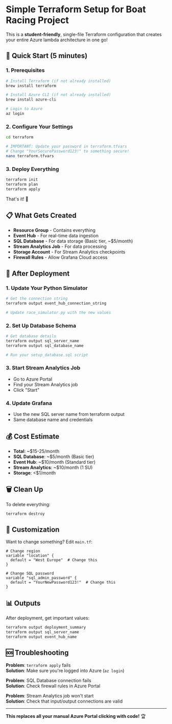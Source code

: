# Simple Terraform Setup for Boat Racing Project

This is a **student-friendly**, single-file Terraform configuration that creates your entire Azure lambda architecture in one go!

## 🚀 Quick Start (5 minutes)

### 1. Prerequisites
```bash
# Install Terraform (if not already installed)
brew install terraform

# Install Azure CLI (if not already installed)  
brew install azure-cli

# Login to Azure
az login
```

### 2. Configure Your Settings
```bash
cd terraform

# IMPORTANT: Update your password in terraform.tfvars
# Change "YourSecurePassword123!" to something secure!
nano terraform.tfvars
```

### 3. Deploy Everything
```bash
terraform init
terraform plan
terraform apply
```

That's it! 🎉

## 📋 What Gets Created

- **Resource Group** - Contains everything
- **Event Hub** - For real-time data ingestion
- **SQL Database** - For data storage (Basic tier, ~$5/month)
- **Stream Analytics Job** - For data processing
- **Storage Account** - For Stream Analytics checkpoints
- **Firewall Rules** - Allow Grafana Cloud access

## 🔧 After Deployment

### 1. Update Your Python Simulator
```bash
# Get the connection string
terraform output event_hub_connection_string

# Update race_simulator.py with the new values
```

### 2. Set Up Database Schema
```bash
# Get database details
terraform output sql_server_name
terraform output sql_database_name

# Run your setup_database.sql script
```

### 3. Start Stream Analytics Job
- Go to Azure Portal
- Find your Stream Analytics job
- Click "Start"

### 4. Update Grafana
- Use the new SQL server name from terraform output
- Same database name and credentials

## 💰 Cost Estimate
- **Total**: ~$15-25/month
- **SQL Database**: ~$5/month (Basic tier)
- **Event Hub**: ~$10/month (Standard tier)
- **Stream Analytics**: ~$10/month (1 SU)
- **Storage**: <$1/month

## 🗑️ Clean Up
To delete everything:
```bash
terraform destroy
```

## 🔧 Customization

Want to change something? Edit `main.tf`:

```hcl
# Change region
variable "location" {
  default = "West Europe"  # Change this
}

# Change SQL password
variable "sql_admin_password" {
  default = "YourNewPassword123!"  # Change this
}
```

## 📊 Outputs

After deployment, get important values:
```bash
terraform output deployment_summary
terraform output sql_server_name
terraform output event_hub_name
```

## 🆘 Troubleshooting

**Problem**: `terraform apply` fails  
**Solution**: Make sure you're logged into Azure (`az login`)

**Problem**: SQL Database connection fails  
**Solution**: Check firewall rules in Azure Portal

**Problem**: Stream Analytics job won't start  
**Solution**: Check that input/output connections are valid

---

**This replaces all your manual Azure Portal clicking with code!** 🏆

